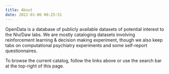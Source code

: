 ```yaml
---
title: About
date: 2022-01-06 00:25:51
---
```


OpenData is a database of publicly available datasets of potential interest to the Niv/Daw labs. We are mostly cataloging datasets involving reinforcement learning & decision making experiment, though we also keep tabs on computational psychiatry experiments and some self-report questionnaires.

To browse the current catalog, follow the links above or use the search bar at the top-right of this page.
